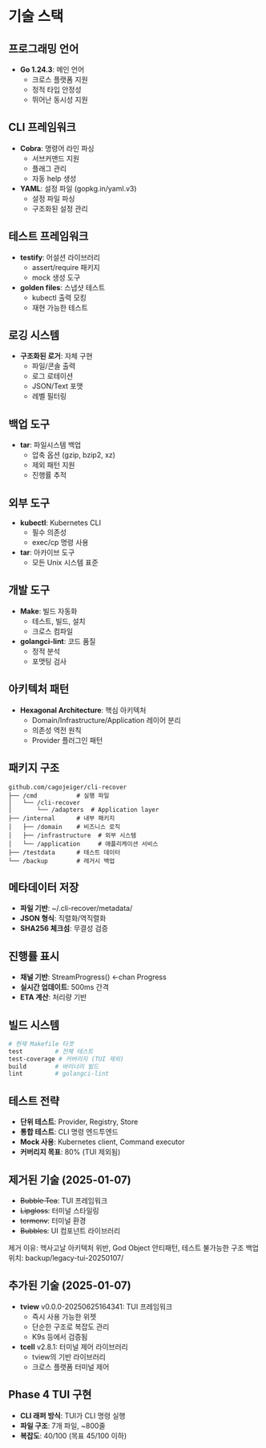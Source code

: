 # 기술 스택

## 프로그래밍 언어
- **Go 1.24.3**: 메인 언어
  - 크로스 플랫폼 지원
  - 정적 타입 안정성
  - 뛰어난 동시성 지원

## CLI 프레임워크
- **Cobra**: 명령어 라인 파싱
  - 서브커맨드 지원
  - 플래그 관리
  - 자동 help 생성
- **YAML**: 설정 파일 (gopkg.in/yaml.v3)
  - 설정 파일 파싱
  - 구조화된 설정 관리

## 테스트 프레임워크
- **testify**: 어설션 라이브러리
  - assert/require 패키지
  - mock 생성 도구
- **golden files**: 스냅샷 테스트
  - kubectl 출력 모킹
  - 재현 가능한 테스트

## 로깅 시스템
- **구조화된 로거**: 자체 구현
  - 파일/콘솔 출력
  - 로그 로테이션
  - JSON/Text 포맷
  - 레벨 필터링

## 백업 도구
- **tar**: 파일시스템 백업
  - 압축 옵션 (gzip, bzip2, xz)
  - 제외 패턴 지원
  - 진행률 추적

## 외부 도구
- **kubectl**: Kubernetes CLI
  - 필수 의존성
  - exec/cp 명령 사용
- **tar**: 아카이브 도구
  - 모든 Unix 시스템 표준

## 개발 도구
- **Make**: 빌드 자동화
  - 테스트, 빌드, 설치
  - 크로스 컴파일
- **golangci-lint**: 코드 품질
  - 정적 분석
  - 포맷팅 검사

## 아키텍처 패턴
- **Hexagonal Architecture**: 핵심 아키텍처
  - Domain/Infrastructure/Application 레이어 분리
  - 의존성 역전 원칙
  - Provider 플러그인 패턴

## 패키지 구조
```
github.com/cagojeiger/cli-recover
├── /cmd           # 실행 파일
│   └── /cli-recover
│       └── /adapters  # Application layer
├── /internal      # 내부 패키지
│   ├── /domain    # 비즈니스 로직
│   ├── /infrastructure  # 외부 시스템
│   └── /application     # 애플리케이션 서비스
├── /testdata      # 테스트 데이터
└── /backup        # 레거시 백업
```

## 메타데이터 저장
- **파일 기반**: ~/.cli-recover/metadata/
- **JSON 형식**: 직렬화/역직렬화
- **SHA256 체크섬**: 무결성 검증

## 진행률 표시
- **채널 기반**: StreamProgress() <-chan Progress
- **실시간 업데이트**: 500ms 간격
- **ETA 계산**: 처리량 기반

## 빌드 시스템
```makefile
# 현재 Makefile 타겟
test         # 전체 테스트
test-coverage # 커버리지 (TUI 제외)
build        # 바이너리 빌드
lint         # golangci-lint
```

## 테스트 전략
- **단위 테스트**: Provider, Registry, Store
- **통합 테스트**: CLI 명령 엔드투엔드
- **Mock 사용**: Kubernetes client, Command executor
- **커버리지 목표**: 80% (TUI 제외됨)

## 제거된 기술 (2025-01-07)
- ~~Bubble Tea~~: TUI 프레임워크 
- ~~Lipgloss~~: 터미널 스타일링
- ~~termenv~~: 터미널 환경
- ~~Bubbles~~: UI 컴포넌트 라이브러리

제거 이유: 헥사고날 아키텍처 위반, God Object 안티패턴, 테스트 불가능한 구조
백업 위치: backup/legacy-tui-20250107/

## 추가된 기술 (2025-01-07)
- **tview** v0.0.0-20250625164341: TUI 프레임워크
  - 즉시 사용 가능한 위젯
  - 단순한 구조로 복잡도 관리
  - K9s 등에서 검증됨
- **tcell** v2.8.1: 터미널 제어 라이브러리
  - tview의 기반 라이브러리
  - 크로스 플랫폼 터미널 제어

## Phase 4 TUI 구현
- **CLI 래퍼 방식**: TUI가 CLI 명령 실행
- **파일 구조**: 7개 파일, ~800줄
- **복잡도**: 40/100 (목표 45/100 이하)
